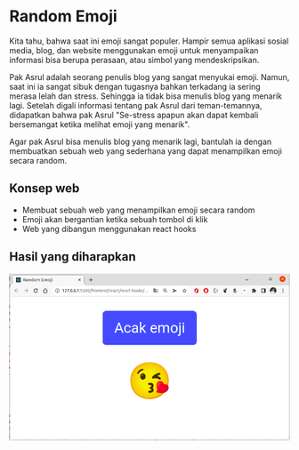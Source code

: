# Random Emoji

Kita tahu, bahwa saat ini emoji sangat populer. Hampir semua aplikasi sosial media, blog, dan website menggunakan emoji untuk menyampaikan informasi bisa berupa perasaan, atau simbol yang mendeskripsikan.

Pak Asrul adalah seorang penulis blog yang sangat menyukai emoji. Namun, saat ini ia sangat sibuk dengan tugasnya bahkan terkadang ia sering merasa lelah dan stress. Sehingga ia tidak bisa menulis blog yang menarik lagi. Setelah digali informasi tentang pak Asrul dari teman-temannya, didapatkan bahwa pak Asrul "Se-stress apapun akan dapat kembali bersemangat ketika melihat emoji yang menarik".

Agar pak Asrul bisa menulis blog yang menarik lagi, bantulah ia dengan membuatkan sebuah web yang sederhana yang dapat menampilkan emoji secara random.

## Konsep web
- Membuat sebuah web yang menampilkan emoji secara random
- Emoji akan bergantian ketika sebuah tombol di klik
- Web yang dibangun menggunakan react hooks

## Hasil yang diharapkan

![SS Random emoji](./assets/screenshoot.png)